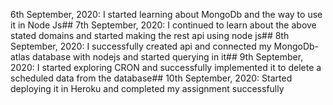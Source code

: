 6th September, 2020: I started learning about MongoDb and the way to use it in Node Js##
7th September, 2020: I continued to learn about the above stated domains and started making the rest api using node js##
8th September, 2020: I successfully created api and connected my MongoDb-atlas database with nodejs and started querying in it##
9th September, 2020: I started exploring CRON and successfully implemented it to delete a scheduled data from the database##
10th September, 2020: Started deploying it in  Heroku and completed my assignment successfully
